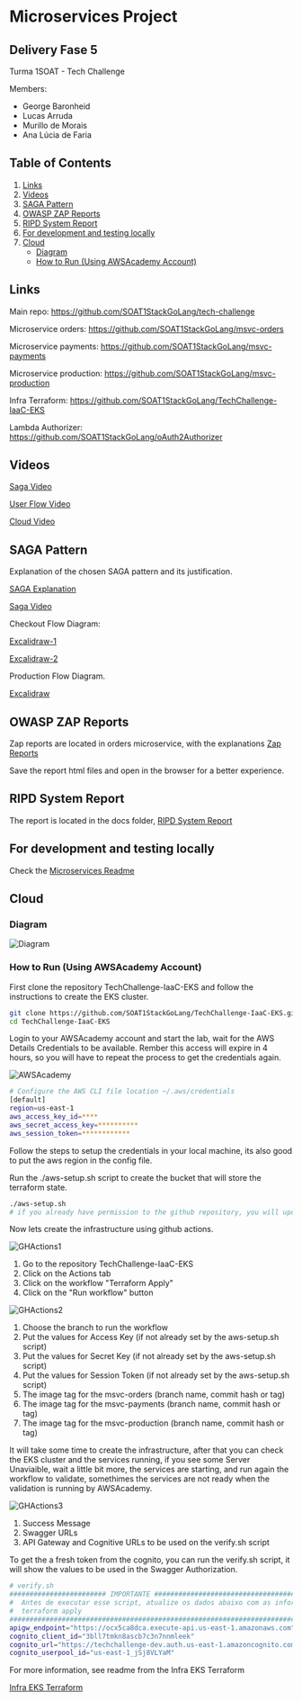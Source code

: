 
# Microservices Project

## Delivery Fase 5

Turma 1SOAT - Tech Challenge

Members:

- George Baronheid
- Lucas Arruda
- Murillo de Morais
- Ana Lúcia de Faria

## Table of Contents

1. [Links](#links)
2. [Videos](#videos)
3. [SAGA Pattern](#saga-pattern)
4. [OWASP ZAP Reports](#owasp-zap-reports)
5. [RIPD System Report](#ripd-system-report)
6. [For development and testing locally](#for-development-and-testing-locally)
7. [Cloud](#cloud)
    - [Diagram](#diagram)
    - [How to Run (Using AWSAcademy Account)](#how-to-run-using-awsacademy-account)

## Links

Main repo: <https://github.com/SOAT1StackGoLang/tech-challenge>

Microservice orders: <https://github.com/SOAT1StackGoLang/msvc-orders>

Microservice payments: <https://github.com/SOAT1StackGoLang/msvc-payments>

Microservice production: <https://github.com/SOAT1StackGoLang/msvc-production>

Infra Terraform: <https://github.com/SOAT1StackGoLang/TechChallenge-IaaC-EKS>

Lambda Authorizer: <https://github.com/SOAT1StackGoLang/oAuth2Authorizer>

## Videos

[Saga Video](https://1drv.ms/f/s!AgAxf_qsrSnhhoBoyTNXHV5IvPHfdA?e=vSxalm)

[User Flow Video](https://1drv.ms/f/s!AgAxf_qsrSnhhoBoyTNXHV5IvPHfdA?e=vSxalm)

[Cloud Video](https://1drv.ms/f/s!AgAxf_qsrSnhhoBoyTNXHV5IvPHfdA?e=vSxalm)

## SAGA Pattern

Explanation of the chosen SAGA pattern and its justification.

[SAGA Explanation](https://github.com/SOAT1StackGoLang/msvc-orders/blob/main/SAGA.md)

[Saga Video](https://1drv.ms/f/s!AgAxf_qsrSnhhoBoyTNXHV5IvPHfdA?e=vSxalm)

Checkout Flow Diagram:

[Excalidraw-1](./docs/checkout-1.excalidraw)

[Excalidraw-2](./docs/checkout-2.excalidraw)

Production Flow Diagram.

[Excalidraw](./docs/production-1.excalidraw)

## OWASP ZAP Reports

Zap reports are located in orders microservice, with the explanations [Zap Reports](https://github.com/SOAT1StackGoLang/msvc-orders/blob/main/owasp/README.md)

Save the report html files and open in the browser for a better experience.

## RIPD System Report

The report is located in the docs folder, [RIPD System Report](./docs/RIPD-TechChallenge-Fase5.pdf)

## For development and testing locally

Check the [Microservices Readme](./README.md)

## Cloud

### Diagram

![Diagram](<Diagrama de Infraestrutura.png>)

### How to Run (Using AWSAcademy Account)

First clone the repository TechChallenge-IaaC-EKS and follow the instructions to create the EKS cluster.

```bash
git clone https://github.com/SOAT1StackGoLang/TechChallenge-IaaC-EKS.git
cd TechChallenge-IaaC-EKS
```

Login to your AWSAcademy account and start the lab, wait for the AWS Details Credentials to be available.
Rember this access will expire in 4 hours, so you will have to repeat the process to get the credentials again.

![AWSAcademy](./docs/AWSAcademy.png)

```bash
# Configure the AWS CLI file location ~/.aws/credentials
[default]
region=us-east-1
aws_access_key_id=****
aws_secret_access_key=**********
aws_session_token=************
```

Follow the steps to setup the credentials in your local machine, its also good to put the aws region in the config file.

Run the ./aws-setup.sh script to create the bucket that will store the terraform state.

```bash
./aws-setup.sh
# if you already have permission to the github repository, you will update the github secret values otherwise you will have to input it manually
```

Now lets create the infrastructure using github actions.

![GHActions1](./docs/GHActions1.png)

1. Go to the repository TechChallenge-IaaC-EKS
2. Click on the Actions tab
3. Click on the workflow "Terraform Apply"
4. Click on the "Run workflow" button

![GHActions2](./docs/GHActions2.png)

1. Choose the branch to run the workflow
2. Put the values for Access Key (if not already set by the aws-setup.sh script)
3. Put the values for Secret Key (if not already set by the aws-setup.sh script)
4. Put the values for Session Token (if not already set by the aws-setup.sh script)
5. The image tag for the msvc-orders (branch name, commit hash or tag)
6. The image tag for the msvc-payments (branch name, commit hash or tag)
7. The image tag for the msvc-production (branch name, commit hash or tag)

It will take some time to create the infrastructure, after that you can check the EKS cluster and the services running, if you see some Server Unaviaible, wait a little bit more, the services are starting, and run again the workflow to validate, somethimes the services are not ready when the validation is running by AWSAcademy.

![GHActions3](./docs/GHActions3.png)

1. Success Message
2. Swagger URLs
3. API Gateway and Cognitive URLs to be used on the verify.sh script

To get the a fresh token from the cognito, you can run the verify.sh script, it will show the values to be used in the Swagger Authorization.

```bash verify.sh
# verify.sh
######################## IMPORTANTE ########################################################
#  Antes de executar esse script, atualize os dados abaixo com as informações fornecidas pelo
#  terraform apply
############################################################################################
apigw_endpoint="https://ocx5ca8dca.execute-api.us-east-1.amazonaws.com"
cognito_client_id="3bll7tmkn8ascb7c3n7nnmleek"
cognito_url="https://techchallenge-dev.auth.us-east-1.amazoncognito.com"
cognito_userpool_id="us-east-1_jSj8VLYaM"
```

For more information, see readme from the Infra EKS Terraform

[Infra EKS Terraform](https://github.com/SOAT1StackGoLang/TechChallenge-IaaC-EKS)
